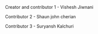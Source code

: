 Creator and contributor 1 - Vishesh Jiwnani 

Contributor 2 - Shaun john cherian 

Contributor 3 - Suryansh Kalchuri 
